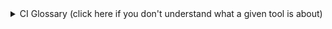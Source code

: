 <!---
This markdown is used to generate an annotation at the top of every build, displaying a glossary of all the terms found in a given build.
-->

<details>
  <summary>CI Glossary (click here if you don't understand what a given tool is about)</summary>
  <ul>
    <li><strong>ASDF</strong> is a CLI tool that can manage multiple language runtime versions on a per-project basis</li>
    <li><strong>Bazel</strong> is a build and test tool similar to Make, Maven, and Gradle that supports a wide range of programming languages and platforms, and is designed for scalability and performance.</li>
    <li><strong>Buildkite</strong> is a platform for running fast, secure, and scalable continuous integration pipelines on your own infrastructure.</li>
    <li><strong>Cargo</strong> is the default package manager for the Rust programming language, enabling you to download and compile Rust packages and manage dependencies.</li>
    <li><strong>GraphQL</strong> GraphQL is a data query and manipulation language for APIs, and a runtime for executing those queries with your existing data.</li>
    <li><strong>Jest</strong> is a JavaScript testing framework developed by Facebook, which provides complete and easy-to-set-up testing functionality.</li>
    <li><strong>Mocha</strong> is a feature-rich JavaScript test framework running on Node.js and in the browser, making asynchronous testing simple and fun.</li>
    <li><strong>Puppeteer</strong> is a Node library which provides a high-level API to control Chrome or Chromium over the DevTools Protocol, enabling tasks such as generating screenshots and PDFs of pages.</li>
    <li><strong>ESBuild</strong> is an extremely fast JavaScript bundler and minifier, primarily designed for speed and performance.</li>
    <li><strong>ESLint</strong> is a tool for identifying and reporting on patterns found in ECMAScript/JavaScript code, with the goal of making code more consistent and avoiding bugs.</li>
    <li><strong>golangci-lint</strong> is a fast Go linters runner, providing checks for errors, bugs, performance issues, and style inconsistencies in your Go code.</li>
    <li><strong>nogo</strong> is a tool within the Bazel ecosystem that serves as a linter and static analyzer for Go code, checking for programming errors, bugs, stylistic errors, and suspicious constructs.</li>
    <li><strong>Packages</strong> are a simple way of managing dependencies in our container images.</li>
    <li><strong>pnpm</strong> is a fast, disk space efficient package manager for JavaScript and Node.js that works in a similar manner to npm and Yarn, but uses a different approach to storing and linking packages.</li>
    <li><strong>Wolfi</strong> is a minimal, hardened Linux distro that's designed for containers.</li>
    <li><strong>Wolfi Base Images</strong> are minimal container images that contain all the dependencies needed for our final images.</li>
  </ul>

  <p>Want to update the glossary? See the <a href="https://docs.khulnasoft.com/dev/how-to/update_ci_glossary">how-to in the docs.</a></p>
</details>
